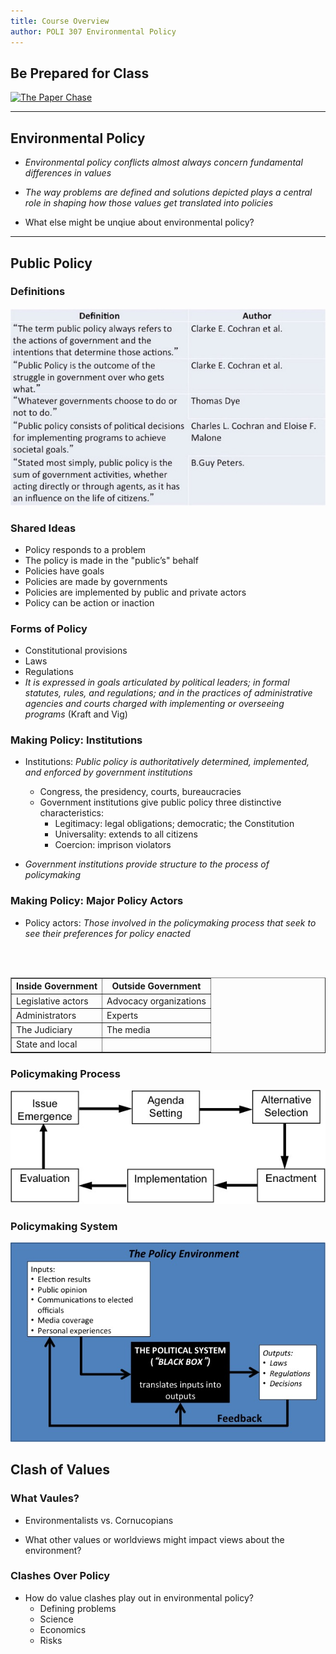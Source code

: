 ```yaml
---
title: Course Overview 
author: POLI 307 Environmental Policy
---
```


## Be Prepared for Class

[![_The Paper Chase_ ](http://img.youtube.com/vi/qx22TyCge7w/0.jpg)](http://www.youtube.com/watch?v=qx22TyCge7w)

---

## Environmental Policy
<!-- layzer pg 1 -->

* _Environmental policy conflicts almost always concern fundamental differences in values_

* _The way problems are defined and solutions depicted plays a central role in shaping how those values get translated into policies_

* What else might be unqiue about environmental policy? 

---

## Public Policy

### Definitions 

![From _Introduction to the Policy Process_ (Birkland)](policy_defs.jpg)

### Shared Ideas 

* Policy responds to a problem 
* The policy is made in the "public’s" behalf
* Policies have goals 
* Policies are made by governments
* Policies are implemented by public and private actors
* Policy can be action or inaction

### Forms of Policy

* Constitutional provisions
* Laws 
* Regulations
* _It is expressed in goals articulated by political leaders; in
  formal statutes, rules, and regulations; and in the practices of
  administrative agencies and courts charged with implementing or
  overseeing programs_ (Kraft and Vig)

### Making Policy: Institutions 

* Institutions: _Public policy is authoritatively determined, implemented, and
    enforced by government institutions_
    * Congress, the presidency, courts, bureaucracies
    * Government institutions give public policy three distinctive
    characteristics:
        * Legitimacy: legal obligations; democratic; the Constitution
        * Universality: extends to all citizens 
        * Coercion: imprison violators 

* _Government institutions provide structure to the process of policymaking_ 

### Making Policy: Major Policy Actors 

* Policy actors: _Those involved in the policymaking process that
  seek to see their preferences for policy enacted_

<br> </br>

<center>
<body>
<table border="1">
<tr>
<th>Inside Government</th>
<th>Outside Government</th>
</tr>
<tr>
<td>Legislative actors</td>
<td>Advocacy organizations</td>
</tr>
<tr>
<td>Administrators</td>
<td>Experts</td>
</tr>
<tr>
<td>The Judiciary</td>
<td>The media</td>
</tr>
<tr>
<td>State and local</td>
<td> </td>
</tr>
</table>
</body>
</center>

### Policymaking Process

![From _Introduction to the Policy Process_ (Birkland)](stages.jpg)

### Policymaking System

![From _Introduction to the Policy Process_ (Birkland)](system.jpg)

## Clash of Values

### What Vaules?

* Environmentalists vs. Cornucopians

* What other values or worldviews might impact views about the environment?

### Clashes Over Policy

* How do value clashes play out in environmental policy?
    * Defining problems 
    * Science 
    * Economics 
    * Risks





